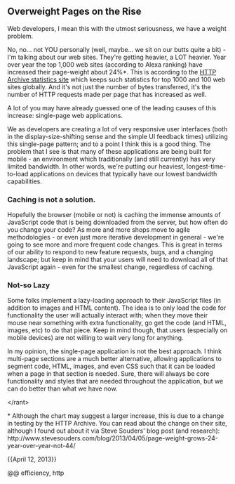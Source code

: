 ## Overweight Pages on the Rise

Web developers, I mean this with the utmost seriousness, we have a weight problem.

No, no... not YOU personally (well, maybe... we sit on our butts quite a bit) - I'm talking about our web sites. They're getting heavier, a LOT heavier. Year over year the top 1,000 web sites (according to Alexa ranking) have increased their page-weight about 24%*. This is according to the [HTTP Archive statistics site](http://httparchive.org/trends.php?s=Top1000&minlabel=Apr+1+2012&maxlabel=Apr+1+2013) which keeps such statistics for top 1000 and 100 web sites globally. And it's not just the number of bytes transferred, it's the number of HTTP requests made per page that has increased as well.

A lot of you may have already guessed one of the leading causes of this increase: single-page web applications.

We as developers are creating a lot of very responsive user interfaces (both in the display-size-shifting sense and the simple UI feedback times) utilizing this single-page pattern; and to a point I think this is a good thing. The problem that I see is that many of these applications are being built for mobile - an environment which traditionally (and still currently) has very limited bandwidth. In other words, we're putting our heaviest, longest-time-to-load applications on devices that typically have our lowest bandwidth capabilities.

### Caching is not a solution.

Hopefully the browser (mobile or not) is caching the immense amounts of JavaScript code that is being downloaded from the server, but how often do you change your code? As more and more shops move to agile methodologies - or even just more iterative development in general - we're going to see more and more frequent code changes. This is great in terms of our ability to respond to new feature requests, bugs, and a changing landscape; but keep in mind that your users will need to download all of that JavaScript again - even for the smallest change, regardless of caching.

### Not-so Lazy

Some folks implement a lazy-loading approach to their JavaScript files (in addition to images and HTML content). The idea is to only load the code for functionality the user will actually interact with; when they move their mouse near something with extra functionality, go get the code (and HTML, images, etc) to do that piece. Keep in mind though, that users (especially on mobile devices) are not willing to wait very long for anything.

In my opinion, the single-page application is not the best approach. I think multi-page sections are a much better alternative, allowing applications to segment code, HTML, images, and even CSS such that it can be loaded when a page in that section is needed. Sure, there will always be core functionality and styles that are needed throughout the application, but we can do better than what we have now.

&lt;/rant&gt;

<p class='footnote'>* Although the chart may suggest a larger increase, this is due to a change in testing by the HTTP Archive. You can read about the change on their site, although I found out about it via Steve Souders' blog post (and research): http://www.stevesouders.com/blog/2013/04/05/page-weight-grows-24-year-over-year-not-44/</p>

{{April 12, 2013}}

@@ efficiency, http
